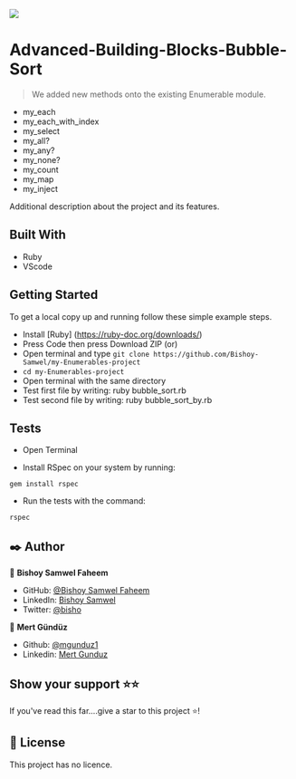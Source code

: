![](https://img.shields.io/badge/Microverse-blueviolet)

# Advanced-Building-Blocks-Bubble-Sort


> We added new methods onto the existing Enumerable module.
- my_each
- my_each_with_index
- my_select 
- my_all?
- my_any?
- my_none?
- my_count
- my_map
- my_inject



Additional description about the project and its features.

## Built With

- Ruby
- VScode


## Getting Started

To get a local copy up and running follow these simple example steps.

- Install [Ruby] (https://ruby-doc.org/downloads/)
- Press Code then press Download ZIP (or)
- Open terminal and type `git clone https://github.com/Bishoy-Samwel/my-Enumerables-project`
- `cd my-Enumerables-project`
- Open terminal with the same directory
- Test first file by writing: ruby bubble_sort.rb
- Test second file by writing: ruby bubble_sort_by.rb


## Tests

- Open Terminal

- Install RSpec on your system by running:
 
```
gem install rspec
```

- Run the tests with the command:

```
rspec 
```

## ✒️  Author <a name = "author"></a>

👤 **Bishoy Samwel Faheem**
- GitHub: [@Bishoy Samwel Faheem](https://github.com/Bishoy-Samwel)
- LinkedIn: [Bishoy Samwel](https://www.linkedin.com/in/bishoy-samwuel-ss/)
- Twitter: [@bisho](https://twitter.com/BishoFaheem15)

👤 **Mert Gündüz**
- Github: [@mgunduz1](https://github.com/mgunduz1)
- Linkedin: [Mert Gunduz](https://www.linkedin.com/in/mert-gunduz-875280202/)


## Show your support ⭐️⭐️

If you've read this far....give a star to this project ⭐️!

## 📝 License

This project has no licence.
